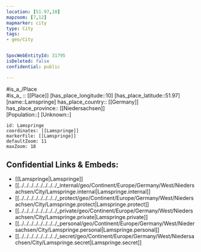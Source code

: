 ```yaml
---
location: [51.97,10] 
mapzoom: [7,12] 
mapmarker: city 
type: City
tags:
- geo/City


SpocWebEntityId: 31795
isDeleted: false
confidential: public

---
```

#is_a_/Place  
#is_a_ :: [[Place]] 
[has_place_longitude::10] 
[has_place_latitude::51.97] 
[name::Lamspringe] 
has_place_country:: [[Germany]]  
has_place_province:: [[Niedersachsen]]  
[Population::] 
[Unknown::] 


```leaflet
id: Lamspringe
coordinates: [[Lamspringe]] 
markerFile: [[Lamspringe]] 
defaultZoom: 11 
maxZoom: 18
```


## Confidential Links & Embeds: 
- [[Lamspringe|Lamspringe]]  
- [[../../../../../../../../_internal/geo/Continent/Europe/Germany/West/Niedersachsen/City/Lamspringe.internal|Lamspringe.internal]] 
- [[../../../../../../../../_protect/geo/Continent/Europe/Germany/West/Niedersachsen/City/Lamspringe.protect|Lamspringe.protect]] 
- [[../../../../../../../../_private/geo/Continent/Europe/Germany/West/Niedersachsen/City/Lamspringe.private|Lamspringe.private]] 
- [[../../../../../../../../_personal/geo/Continent/Europe/Germany/West/Niedersachsen/City/Lamspringe.personal|Lamspringe.personal]] 
- [[../../../../../../../../_secret/geo/Continent/Europe/Germany/West/Niedersachsen/City/Lamspringe.secret|Lamspringe.secret]] 
